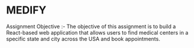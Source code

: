 # MEDIFY
Assignment Objective  :-    The objective of this assignment is to build a React-based web application that allows users to find medical centers in a specific state and city across the USA and book appointments.


